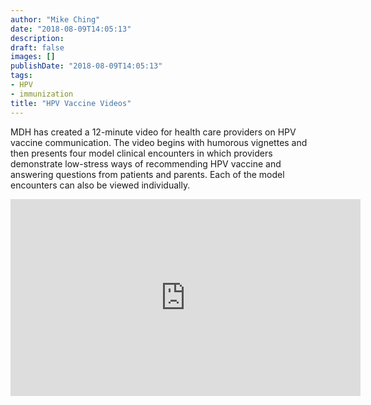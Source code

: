 ```yaml
---
author: "Mike Ching"
date: "2018-08-09T14:05:13"
description: 
draft: false
images: []
publishDate: "2018-08-09T14:05:13"
tags:
- HPV
- immunization
title: "HPV Vaccine Videos"
---
```


MDH has created a 12-minute video for health care providers on HPV vaccine communication. The video begins with humorous vignettes and then presents four model clinical encounters in which providers demonstrate low-stress ways of recommending HPV vaccine and answering questions from patients and parents. Each of the model encounters can also be viewed individually.

<iframe width="560" height="315" src="https://www.youtube.com/embed/vFHjK5L0t-Y" frameborder="0" allow="accelerometer; autoplay; encrypted-media; gyroscope; picture-in-picture" allowfullscreen></iframe>